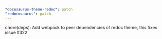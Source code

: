 ```yaml
---
"docusaurus-theme-redoc": patch
"redocusaurus": patch
---
```


chore(deps): Add webpack to peer dependencies of redoc theme, this fixes issue #322
